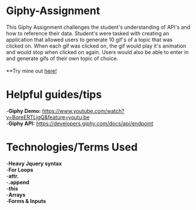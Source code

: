 # Giphy-Assignment
This Giphy Assignment challenges the student's understanding of API's and how to reference their data. Student's were tasked with creating an application that allowed users to generate 10 gif's of a topic that was clicked on. When each gif was clicked on, the gif would play it's animation and would stop when clicked on again. Users would also be able to enter in and generate gifs of their own topic of choice.<br><br>
**Try mine out <a href="https://bksaechao.github.io/Giphy-Assignment/" target="_blank">here!</a>

# Helpful guides/tips
-<strong>Giphy Demo:</strong> https://www.youtube.com/watch?v=BqreERTLjgQ&feature=youtu.be<br>
-<strong>Giphy API:</strong> https://developers.giphy.com/docs/api/endpoint

# Technologies/Terms Used
-<strong>Heavy Jquery syntax</strong><br>
-<strong>For Loops</strong><br>
-<strong>attr.</strong><br>
-<strong>.append</strong><br>
-<strong>*this*</strong><br>
-<strong>Arrays</strong><br>
-<strong>Forms & Inputs</strong><br>
